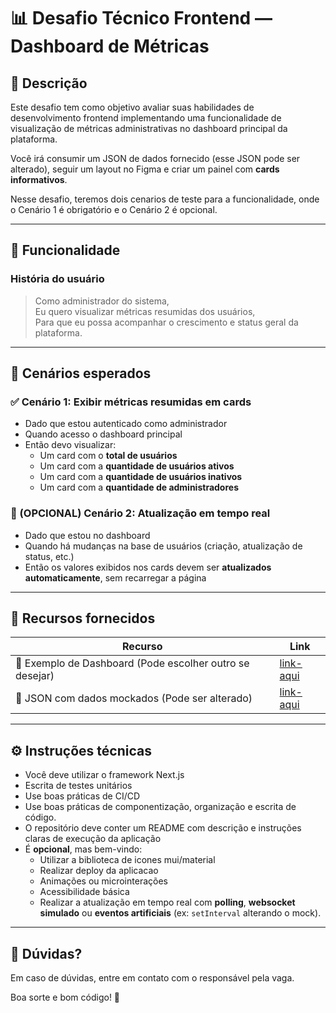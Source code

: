 # 📊 Desafio Técnico Frontend — Dashboard de Métricas

## 🧠 Descrição

Este desafio tem como objetivo avaliar suas habilidades de desenvolvimento frontend implementando uma funcionalidade de visualização de métricas administrativas no dashboard principal da plataforma.

Você irá consumir um JSON de dados fornecido (esse JSON pode ser alterado), seguir um layout no Figma e criar um painel com **cards informativos**.

Nesse desafio, teremos dois cenarios de teste para a funcionalidade, onde o Cenário 1 é obrigatório e o Cenário 2 é opcional.

---

## 📌 Funcionalidade

### **História do usuário**

> Como administrador do sistema,  
> Eu quero visualizar métricas resumidas dos usuários,  
> Para que eu possa acompanhar o crescimento e status geral da plataforma.

---

## 🧪 Cenários esperados

### ✅ Cenário 1: Exibir métricas resumidas em cards

- Dado que estou autenticado como administrador  
- Quando acesso o dashboard principal  
- Então devo visualizar:
  - Um card com o **total de usuários**
  - Um card com a **quantidade de usuários ativos**
  - Um card com a **quantidade de usuários inativos**
  - Um card com a **quantidade de administradores**

### 🔄 (OPCIONAL) Cenário 2: Atualização em tempo real

- Dado que estou no dashboard  
- Quando há mudanças na base de usuários (criação, atualização de status, etc.)  
- Então os valores exibidos nos cards devem ser **atualizados automaticamente**, sem recarregar a página

---

## 🎨 Recursos fornecidos

| Recurso | Link |
|--------|------|
| 🔗 Exemplo de Dashboard (Pode escolher outro se desejar) | [link-aqui](https://www.figma.com/community/file/1152266255337829742/analytics-dashboard) |
| 📂 JSON com dados mockados (Pode ser alterado)| [link-aqui](https://github.com/orasis-holding/orasis-tech-challenges/tree/main/fixtures/frontend) |

---

## ⚙️ Instruções técnicas

- Você deve utilizar o framework Next.js
- Escrita de testes unitários
- Use boas práticas de CI/CD
- Use boas práticas de componentização, organização e escrita de código.
- O repositório deve conter um README com descrição e instruções claras de execução da aplicação
- É **opcional**, mas bem-vindo:
  - Utilizar a biblioteca de icones mui/material
  - Realizar deploy da aplicacao
  - Animações ou microinterações
  - Acessibilidade básica
  - Realizar a atualização em tempo real com **polling**, **websocket simulado** ou **eventos artificiais** (ex: `setInterval` alterando o mock).

---

## 💬 Dúvidas?

Em caso de dúvidas, entre em contato com o responsável pela vaga.

Boa sorte e bom código! 🚀